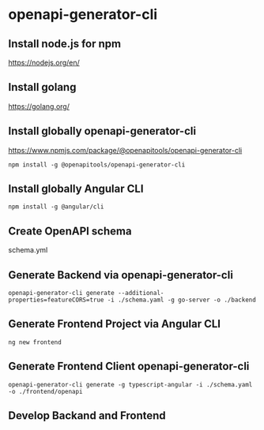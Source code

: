 # openapi-generator-cli

## Install node.js for npm

https://nodejs.org/en/

## Install golang

https://golang.org/

## Install globally openapi-generator-cli

https://www.npmjs.com/package/@openapitools/openapi-generator-cli

`npm install -g @openapitools/openapi-generator-cli`

## Install globally Angular CLI

`npm install -g @angular/cli`

## Create OpenAPI schema

schema.yml

## Generate Backend via openapi-generator-cli

`openapi-generator-cli generate --additional-properties=featureCORS=true -i ./schema.yaml -g go-server -o ./backend`

## Generate Frontend Project via Angular CLI

`ng new frontend`

## Generate Frontend Client openapi-generator-cli

`openapi-generator-cli generate -g typescript-angular -i ./schema.yaml -o ./frontend/openapi`

## Develop Backand and Frontend